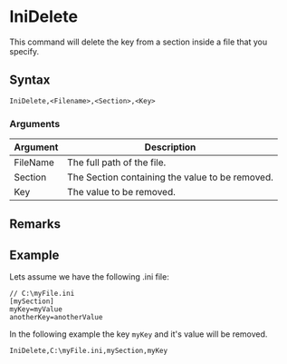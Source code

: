 # IniDelete

This command will delete the key from a section inside a file that you specify.

## Syntax

```pebakery
IniDelete,<Filename>,<Section>,<Key>
```

### Arguments

| Argument | Description |
| --- | --- |
| FileName | The full path of the file. |
| Section | The Section containing the value to be removed. |
| Key | The value to be removed.|

## Remarks


## Example

Lets assume we have the following .ini file:
```pebakery
// C:\myFile.ini
[mySection]
myKey=myValue
anotherKey=anotherValue
```

In the following example the key `myKey` and it's value will be removed. 
```pebakery
IniDelete,C:\myFile.ini,mySection,myKey 
```